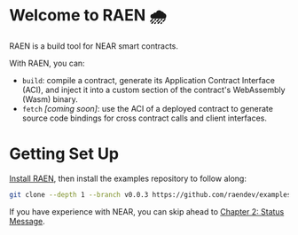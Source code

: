 # Welcome to RAEN 🌧

RAEN is a build tool for NEAR smart contracts.

With RAEN, you can:

* `build`: compile a contract, generate its Application Contract Interface (ACI), and inject it into a custom section of the contract's WebAssembly (Wasm) binary.
* `fetch` _[coming soon]_: use the ACI of a deployed contract to generate source code bindings for cross contract calls and client interfaces.

# Getting Set Up

[Install RAEN](https://raen.dev/docs/guide/installation.html), then install the examples repository to follow along:

```bash
git clone --depth 1 --branch v0.0.3 https://github.com/raendev/examples.git --recursive
```

If you have experience with NEAR, you can skip ahead to [Chapter 2: Status Message](./status-message/wit.md).
